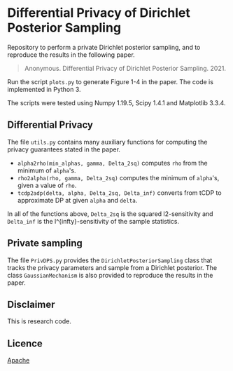 #  Differential Privacy of Dirichlet Posterior Sampling

Repository to perform a private Dirichlet posterior sampling, and to reproduce the results in the following paper.

> Anonymous. Differential Privacy of Dirichlet Posterior Sampling. 2021.

Run the script `plots.py` to generate Figure 1-4 in the paper. The code is implemented in Python 3.  

The scripts were tested using Numpy 1.19.5, Scipy 1.4.1 and Matplotlib 3.3.4.

## Differential Privacy

The file `utils.py` contains many auxiliary functions for computing the privacy guarantees stated in the paper. 
* `alpha2rho(min_alphas, gamma, Delta_2sq)` computes `rho` from the minimum of `alpha`'s.
* `rho2alpha(rho, gamma, Delta_2sq)` computes the minimum of `alpha`'s, given a value of `rho`.
* `tcdp2adp(delta, alpha, Delta_2sq, Delta_inf)` converts from tCDP to approximate DP at given `alpha` and `delta`.

In all of the functions above, `Delta_2sq` is the squared l2-sensitivity and `Delta_inf` is the l^{infty}-sensitivity of the sample statistics.


## Private sampling

The file `PrivDPS.py` provides the `DirichletPosteriorSampling` class that tracks the privacy parameters and sample from a Dirichlet posterior. The class `GaussianMechanism` is also provided to reproduce the results in the paper.


## Disclaimer

This is research code.

## Licence

[Apache](https://www.apache.org/licenses/LICENSE-2.0)
